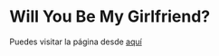 # Will You Be My Girlfriend?

Puedes visitar la página desde [aquí](https://axelestrada.github.io/WillYouBeMyGirlfriend)
